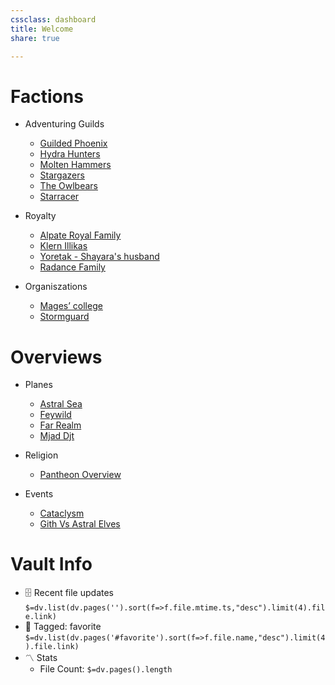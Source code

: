 ```yaml
---
cssclass: dashboard
title: Welcome
share: true  

---
```


# Factions

- Adventuring Guilds
  - [Guilded Phoenix](People/Factions/Adventuring%20guilds/Guilded%20Phoenix.md)
  - [Hydra Hunters](People/Factions/Adventuring%20guilds/Hydra%20Hunters.md)
  - [Molten Hammers](People/Factions/Adventuring%20guilds/Molten%20Hammers.md)
  - [Stargazers](People/Factions/Adventuring%20guilds/Stargazers.md)
  - [The Owlbears](People/Factions/Adventuring%20guilds/The%20Owlbears.md)
  - [Starracer](People/Factions/Starracer/Starracer.md)
  
- Royalty
  - [Alpate Royal Family](People/Factions/Alpate%20Royalty/Alpate%20Royal%20Family.md)
  - [Klern Illikas](People/Key%20NPC/Klern%20Illikas.md)
  - [Yoretak - Shayara's husband](People/Factions/Alpate%20Royalty/Yoretak%20-%20Shayara's%20husband.md)
  - [Radance Family](People/Factions/Radance%20Family/Radance%20Family.md)
  
- Organiszations 
  - [Mages’ college](People/Factions/Mages%20College/Mages’%20college.md)
  - [Stormguard](People/Factions/Stormguard.md)

# Overviews
- Planes
	- [Astral Sea](Places/Astral%20Sea/Astral%20Sea.md)
	- [Feywild](Places/Feywild.md)
	- [Far Realm](Places/Far%20Realm.md)
	- [Mjad Djt](Places/Mjad%20Djt.md)
	
- Religion
	- [Pantheon Overview](Religion/Pantheon%20Overview.md)
- Events
  - [Cataclysm](Events/Cataclysm/Cataclysm.md)
  - [Gith Vs Astral Elves](Events/Gith%20Vs%20Astral%20Elves.md)




# Vault Info
- 🗄️ Recent file updates
 `$=dv.list(dv.pages('').sort(f=>f.file.mtime.ts,"desc").limit(4).file.link)`
- 🔖 Tagged:  favorite 
 `$=dv.list(dv.pages('#favorite').sort(f=>f.file.name,"desc").limit(4).file.link)`
- 〽️ Stats
	-  File Count: `$=dv.pages().length`

